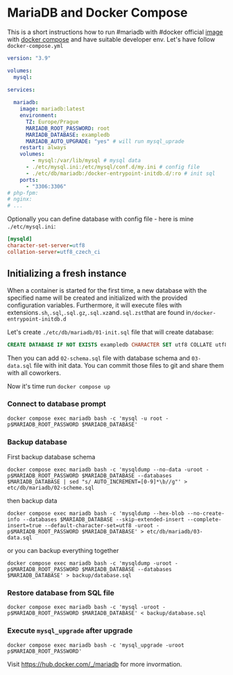 # MariaDB and Docker Compose

This is a short instructions how to run #mariadb with #docker official [image](https://hub.docker.com/_/mariadb/) with [docker compose](https://docs.docker.com/compose/) and have suitable developer env. Let's have follow `docker-compose.yml`

```yaml
version: "3.9"

volumes:  
  mysql:
  
services:

  mariadb:
    image: mariadb:latest
    environment:
      TZ: Europe/Prague
      MARIADB_ROOT_PASSWORD: root
      MARIADB_DATABASE: exampledb
      MARIADB_AUTO_UPGRADE: "yes" # will run mysql_uprade
    restart: always
    volumes:
	    - mysql:/var/lib/mysql # mysql data      
      - ./etc/mysql.ini:/etc/mysql/conf.d/my.ini # config file
      - ./etc/db/mariadb:/docker-entrypoint-initdb.d/:ro # init sql
    ports:
      - "3306:3306"
# php-fpm:
# nginx:
# ...
```

Optionally you can define database with config file - here is mine `./etc/mysql.ini`:

```ini
[mysqld]
character-set-server=utf8
collation-server=utf8_czech_ci
```

## Initializing a fresh instance

When a container is started for the first time, a new database with the specified name will be created and initialized with the provided configuration variables. Furthermore, it will execute files with extensions`.sh`,`.sql`,`.sql.gz`,`.sql.xz`and`.sql.zst`that are found
in`/docker-entrypoint-initdb.d`

Let's create `./etc/db/mariadb/01-init.sql` file that will create database:

```sql
CREATE DATABASE IF NOT EXISTS exampledb CHARACTER SET utf8 COLLATE utf8_general_ci;
```

Then you can add `02-schema.sql` file with database schema and `03-data.sql` file with init data. You can commit those files to git and share them with all coworkers.

Now it's time run `docker compose up`

### Connect to database prompt

```shell
docker compose exec mariadb bash -c 'mysql -u root -p$MARIADB_ROOT_PASSWORD $MARIADB_DATABASE'
```

### Backup database

First backup database schema

```shell
docker compose exec mariadb bash -c 'mysqldump --no-data -uroot -p$MARIADB_ROOT_PASSWORD $MARIADB_DATABASE --databases $MARIADB_DATABASE | sed "s/ AUTO_INCREMENT=[0-9]*\b//g"' > etc/db/mariadb/02-scheme.sql
```

then backup data

```shell
docker compose exec mariadb bash -c 'mysqldump --hex-blob --no-create-info --databases $MARIADB_DATABASE --skip-extended-insert --complete-insert=true --default-character-set=utf8 -uroot -p$MARIADB_ROOT_PASSWORD $MARIADB_DATABASE' > etc/db/mariadb/03-data.sql
```

or you can backup everything together

```shell
docker compose exec mariadb bash -c 'mysqldump -uroot -p$MARIADB_ROOT_PASSWORD $MARIADB_DATABASE --databases $MARIADB_DATABASE' > backup/database.sql
```

### Restore database from SQL file

```shell
docker compose exec mariadb bash -c 'mysql -uroot -p$MARIADB_ROOT_PASSWORD $MARIADB_DATABASE' < backup/database.sql
```

### Execute `mysql_upgrade` after upgrade

```shell
docker compose exec mariadb bash -c 'mysql_upgrade -uroot p$MARIADB_ROOT_PASSWORD'
```

Visit https://hub.docker.com/_/mariadb for more invormation.